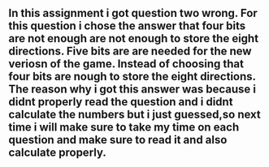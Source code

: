 ## In this assignment i got question two wrong. For this question i chose the answer that four bits are not enough are not enough to store the eight directions. Five bits are are needed for the new veriosn of the game. Instead of choosing that four bits are nough to store the eight directions. The reason why i got this answer was because i didnt properly read the question and i didnt calculate the numbers but i just guessed,so next time i will make sure to take my time on each question and make sure to read it and also calculate properly.  
